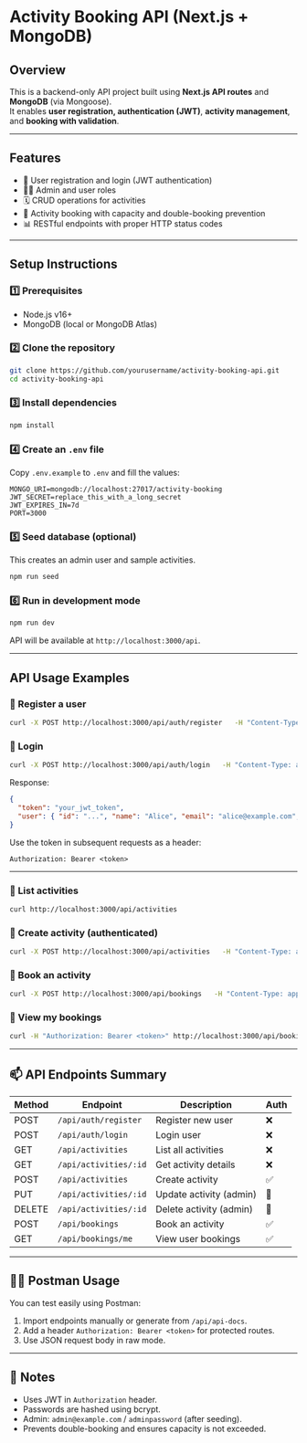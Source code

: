 # Activity Booking API (Next.js + MongoDB)

## Overview
This is a backend-only API project built using **Next.js API routes** and **MongoDB** (via Mongoose).  
It enables **user registration, authentication (JWT)**, **activity management**, and **booking with validation**.

---

## Features
- 🔐 User registration and login (JWT authentication)
- 🧑‍💼 Admin and user roles
- 🗓️ CRUD operations for activities
- 📅 Activity booking with capacity and double-booking prevention
- 📊 RESTful endpoints with proper HTTP status codes

---

## Setup Instructions

### 1️⃣ Prerequisites
- Node.js v16+
- MongoDB (local or MongoDB Atlas)

### 2️⃣ Clone the repository
```bash
git clone https://github.com/yourusername/activity-booking-api.git
cd activity-booking-api
```

### 3️⃣ Install dependencies
```bash
npm install
```

### 4️⃣ Create an `.env` file
Copy `.env.example` to `.env` and fill the values:
```
MONGO_URI=mongodb://localhost:27017/activity-booking
JWT_SECRET=replace_this_with_a_long_secret
JWT_EXPIRES_IN=7d
PORT=3000
```

### 5️⃣ Seed database (optional)
This creates an admin user and sample activities.
```bash
npm run seed
```

### 6️⃣ Run in development mode
```bash
npm run dev
```

API will be available at `http://localhost:3000/api`.

---

## API Usage Examples

### 🔹 Register a user
```bash
curl -X POST http://localhost:3000/api/auth/register   -H "Content-Type: application/json"   -d '{"name":"Alice","email":"alice@example.com","password":"secret"}'
```

### 🔹 Login
```bash
curl -X POST http://localhost:3000/api/auth/login   -H "Content-Type: application/json"   -d '{"email":"alice@example.com","password":"secret"}'
```
Response:
```json
{
  "token": "your_jwt_token",
  "user": { "id": "...", "name": "Alice", "email": "alice@example.com", "isAdmin": false }
}
```

Use the token in subsequent requests as a header:
```
Authorization: Bearer <token>
```

---

### 🔹 List activities
```bash
curl http://localhost:3000/api/activities
```

### 🔹 Create activity (authenticated)
```bash
curl -X POST http://localhost:3000/api/activities   -H "Content-Type: application/json"   -H "Authorization: Bearer <token>"   -d '{"title":"Hackathon","description":"Tech event","date":"2025-11-01T10:00:00Z","capacity":100}'
```

### 🔹 Book an activity
```bash
curl -X POST http://localhost:3000/api/bookings   -H "Content-Type: application/json"   -H "Authorization: Bearer <token>"   -d '{"activityId":"<activity_id>"}'
```

### 🔹 View my bookings
```bash
curl -H "Authorization: Bearer <token>" http://localhost:3000/api/bookings/me
```

---

## 📫 API Endpoints Summary

| Method | Endpoint | Description | Auth |
|--------|-----------|--------------|------|
| POST | `/api/auth/register` | Register new user | ❌ |
| POST | `/api/auth/login` | Login user | ❌ |
| GET | `/api/activities` | List all activities | ❌ |
| GET | `/api/activities/:id` | Get activity details | ❌ |
| POST | `/api/activities` | Create activity | ✅ |
| PUT | `/api/activities/:id` | Update activity (admin) | 🔑 |
| DELETE | `/api/activities/:id` | Delete activity (admin) | 🔑 |
| POST | `/api/bookings` | Book an activity | ✅ |
| GET | `/api/bookings/me` | View user bookings | ✅ |

---

## 🧑‍💻 Postman Usage

You can test easily using Postman:
1. Import endpoints manually or generate from `/api/api-docs`.
2. Add a header `Authorization: Bearer <token>` for protected routes.
3. Use JSON request body in raw mode.

---

## 🧾 Notes
- Uses JWT in `Authorization` header.
- Passwords are hashed using bcrypt.
- Admin: `admin@example.com` / `adminpassword` (after seeding).
- Prevents double-booking and ensures capacity is not exceeded.
